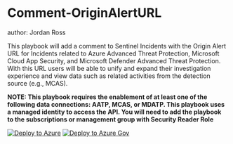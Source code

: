 # Comment-OriginAlertURL
author: Jordan Ross

This playbook will add a comment to Sentinel Incidents with the Origin Alert URL for Incidents related to Azure Advanced Threat Protection, Microsoft Cloud App Security, and Microsoft Defender Advanced Threat Protection. With this URL users will be able to unify and expand their investigation experience and view data such as related activities from the detection source (e.g., MCAS).

**NOTE:  This playbook requires the enablement of at least one of the following data connections: AATP, MCAS, or MDATP. This playbook uses a managed identity to access the API.  You will need to add the playbook to the subscriptions or management group with Security Reader Role**

[![Deploy to Azure](https://aka.ms/deploytoazurebutton)](https://portal.azure.com/#create/Microsoft.Template/uri/https%3A%2F%2Fraw.githubusercontent.com%2FAzure%2FAzure-Sentinel%2Fmaster%2FPlaybooks%2FComment-OriginAlertURL%2Fazuredeploy.json)
[![Deploy to Azure Gov](https://aka.ms/deploytoazuregovbutton)](https://portal.azure.us/#create/Microsoft.Template/uri/https%3A%2F%2Fraw.githubusercontent.com%2FAzure%2FAzure-Sentinel%2Fmaster%2FPlaybooks%2FComment-OriginAlertURL%2Fazuredeploy.json)
